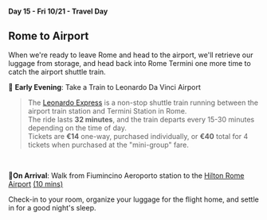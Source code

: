 #### Day 15 - Fri 10/21 - Travel Day
## **Rome to Airport**

When we're ready to leave Rome and head to the airport, we'll retrieve our luggage from storage, and head back into Rome Termini one more time to catch the airport shuttle train.

🚋 **Early Evening**: Take a Train to Leonardo Da Vinci Airport

> The [Leonardo Express](https://www.trenitalia.com/en/services/fiumicino_airport.html) is a non-stop shuttle 
> train running between the airport train station and Termini Station in Rome. <br>
> The ride lasts **32 minutes**, and the train departs every 15-30 minutes depending on the time of day. <br>
> Tickets are **€14** one-way, purchased individually, or **€40** total for 4 tickets when purchased at the "mini-group" 
> fare. 

<br>

🚶**On Arrival**: Walk from Fiumincino Aeroporto station to the [Hilton Rome Airport](https://www.hilton.com/en/hotels/romaptw-hilton-rome-airport/) [(10 mins)](https://goo.gl/maps/J6wCcYXGxRwqVdAh9)

Check-in to your room, organize your luggage for the flight home, and settle in for a good night's sleep.  